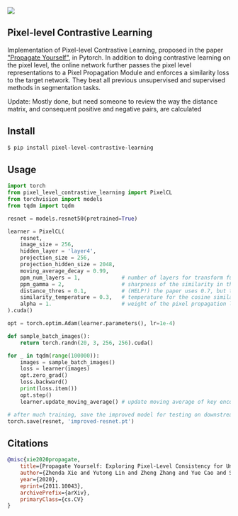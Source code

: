 <img src="./propagate.png"></img>

## Pixel-level Contrastive Learning

Implementation of Pixel-level Contrastive Learning, proposed in the paper <a href="https://arxiv.org/abs/2011.10043">"Propagate Yourself"</a>, in Pytorch. In addition to doing contrastive learning on the pixel level, the online network further passes the pixel level representations to a Pixel Propagation Module and enforces a similarity loss to the target network. They beat all previous unsupervised and supervised methods in segmentation tasks.

Update: Mostly done, but need someone to review the way the distance matrix, and consequent positive and negative pairs, are calculated

## Install

```bash
$ pip install pixel-level-contrastive-learning
```

## Usage

```python
import torch
from pixel_level_contrastive_learning import PixelCL
from torchvision import models
from tqdm import tqdm

resnet = models.resnet50(pretrained=True)

learner = PixelCL(
    resnet,
    image_size = 256,
    hidden_layer = 'layer4',
    projection_size = 256,
    projection_hidden_size = 2048,
    moving_average_decay = 0.99,
    ppm_num_layers = 1,             # number of layers for transform function in the pixel propagation module, 1 was optimal
    ppm_gamma = 2,                  # sharpness of the similarity in the pixel propagation module
    distance_thres = 0.1,           # (HELP!) the paper uses 0.7, but that leads to nearly all positive hits. need clarification on how the coordinates are normalized before distance calculation.
    similarity_temperature = 0.3,   # temperature for the cosine similarity for the pixel contrastive loss
    alpha = 1.                      # weight of the pixel propagation loss (pixpro) vs pixel CL loss
).cuda()

opt = torch.optim.Adam(learner.parameters(), lr=1e-4)

def sample_batch_images():
    return torch.randn(20, 3, 256, 256).cuda()

for _ in tqdm(range(100000)):
    images = sample_batch_images()
    loss = learner(images)
    opt.zero_grad()
    loss.backward()
    print(loss.item())
    opt.step()
    learner.update_moving_average() # update moving average of key encoder

# after much training, save the improved model for testing on downstream task
torch.save(resnet, 'improved-resnet.pt')
```

## Citations

```bibtex
@misc{xie2020propagate,
    title={Propagate Yourself: Exploring Pixel-Level Consistency for Unsupervised Visual Representation Learning}, 
    author={Zhenda Xie and Yutong Lin and Zheng Zhang and Yue Cao and Stephen Lin and Han Hu},
    year={2020},
    eprint={2011.10043},
    archivePrefix={arXiv},
    primaryClass={cs.CV}
}
```
